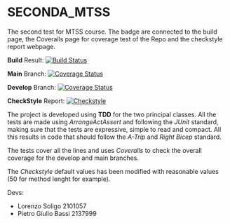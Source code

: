 # SECONDA_MTSS
The second test for MTSS course. The badge are connected to the build page, the Coveralls page for coverage test of the Repo and the checkstyle report webpage.

**Build** Result: [![Build Status](https://github.com/Solgio/SECONDA_MTSS/actions/workflows/build.yml/badge.svg?branch=develop)](https://github.com/Solgio/SECONDA_MTSS/actions?branch=develop)


**Main** Branch: [![Coverage Status](https://coveralls.io/repos/github/Solgio/SECONDA_MTSS/badge.svg?branch=main)](https://coveralls.io/github/Solgio/SECONDA_MTSS?branch=main)

**Develop** Branch: [![Coverage Status](https://coveralls.io/repos/github/Solgio/SECONDA_MTSS/badge.svg?branch=develop)](https://coveralls.io/github/Solgio/SECONDA_MTSS?branch=develop)

**CheckStyle** Report: [![Checkstyle](https://img.shields.io/github/actions/workflow/status/Solgio/SECONDA_MTSS/build.yml?label=Checkstyle)](https://Solgio.github.io/SECONDA_MTSS/checkstyle.html)

The project is developed using **TDD** for the two principal classes. All the tests are made using *ArrangeActAssert* and following the *JUnit* standard, making sure that the tests are expressive, simple to read and compact. All this results in code that should follow the *A-Trip* and *Right Bicep* standard.

The tests cover all the lines and uses *Coveralls* to check the overall coverage for the develop and main branches.

The *Checkstyle* default values has been modified with reasonable values (50 for method lenght for example). 

Devs:
  - Lorenzo Soligo 2101057
  - Pietro Giulio Bassi 2137999
